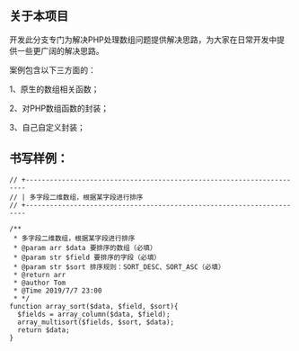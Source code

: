 ## 关于本项目
开发此分支专门为解决PHP处理数组问题提供解决思路，为大家在日常开发中提供一些更广阔的解决思路。

案例包含以下三方面的：

  1、原生的数组相关函数；
  
  2、对PHP数组函数的封装；
  
  3、自己自定义封装；
  
  
 ## 书写样例：

```
// +----------------------------------------------------------------------
// | 多字段二维数组，根据某字段进行排序
// +----------------------------------------------------------------------

/**
 * 多字段二维数组，根据某字段进行排序
 * @param arr $data 要排序的数组（必填）
 * @param str $field 要排序的字段（必填）
 * @param str $sort 排序规则：SORT_DESC、SORT_ASC（必填）
 * @return arr
 * @author Tom
 * @Time 2019/7/7 23:00
 * */
function array_sort($data, $field, $sort){
  $fields = array_column($data, $field);
  array_multisort($fields, $sort, $data);
  return $data; 
}
```
  


